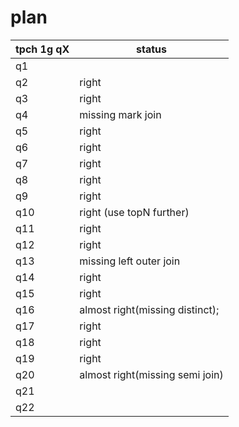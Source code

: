 # plan

| tpch 1g qX | status                          |
|------------|---------------------------------|
| q1         |                                 |
| q2         | right                           |
| q3         | right                           |
| q4         | missing mark join               |
| q5         | right                           |
| q6         | right                           |
| q7         | right                           |
| q8         | right                           |
| q9         | right                           |
| q10        | right (use topN further)        |
| q11        | right                           |
| q12        | right                           |
| q13        | missing left outer join         |
| q14        | right                           |
| q15        | right                           |
| q16        | almost right(missing distinct); |
| q17        | right                           |
| q18        | right                           |
| q19        | right                           |
| q20        | almost right(missing semi join) |
| q21        |                                 |
| q22        |                                 |